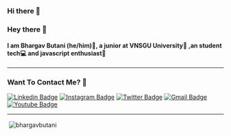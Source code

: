 ### Hi there 👋

### Hey there 👋

#### I am Bhargav Butani (he/him)👦, a junior at VNSGU University🏫 ,an student tech💻 and javascript enthusiast💝

---

### Want To Contact Me? 📱

[![Linkedin Badge](https://img.shields.io/badge/-Ankit_Bavadiya-blue?style=plastic&logo=Linkedin&logoColor=white&link=https://www.linkedin.com/in/bhargav-butani/)](https://www.linkedin.com/in/bhargav-butani/)
[![Instagram Badge](https://img.shields.io/badge/-ankitbavadiya-purple?style=plastic&logo=instagram&logoColor=white&link=https://www.instagram.com/_bhargavb/)](https://www.instagram.com/_bhargavb/)
[![Twitter Badge](https://img.shields.io/badge/-BavadiyaAnkit-blue?style=plastic&logo=Twitter&logoColor=white&link=https://twitter.com/sinu_butani/)](https://twitter.com/sinu_butani/)
[![Gmail Badge](https://img.shields.io/badge/ankitbavadiya1011@gmail.com-white?style=plastic&logo=Gmail&logoColor=&link=mailto:sinubutani@gmail.com)](mailto:sinubutani@gmail.com)
[![Youtube Badge](https://img.shields.io/badge/-abs_webzone-black?style=plastic&logo=youtube&logoColor=white&link=https://www.youtube.com/channel/UCvMl43WgI91YCqW6DXT_zpg)](https://www.youtube.com/channel/UCvMl43WgI91YCqW6DXT_zpg)


---

<p>&nbsp;<img align="center" src="https://github-readme-stats.vercel.app/api?username=BhargavButani&show_icons=true&theme=dark" alt="bhargavbutani" /></p>

